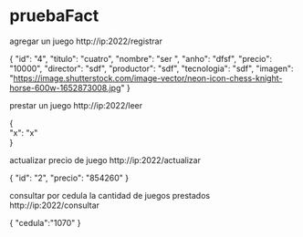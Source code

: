 # pruebaFact

agregar un juego 
http://ip:2022/registrar

{ 
      "id": "4",
      "titulo": "cuatro",
      "nombre": "ser ",
      "anho": "dfsf",
      "precio": "10000",
      "director": "sdf",
      "productor": "sdf",
      "tecnologia": "sdf",
      "imagen": "https://image.shutterstock.com/image-vector/neon-icon-chess-knight-horse-600w-1652873008.jpg" 
}

prestar un juego 
http://ip:2022/leer

{    
      "x": "x"   
}

actualizar precio de juego
http://ip:2022/actualizar

{
    "id": "2",
    "precio": "854260"
}

consultar por cedula la cantidad de juegos prestados
http://ip:2022/consultar

{
    "cedula":"1070"
}